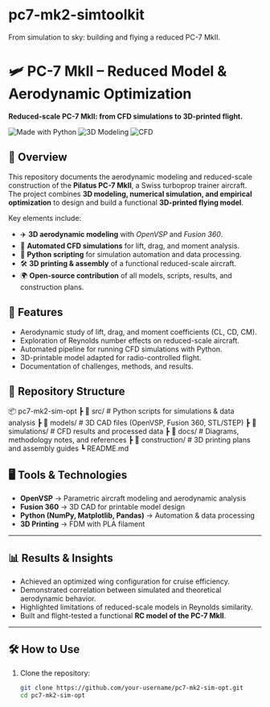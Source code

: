# pc7-mk2-simtoolkit
From simulation to sky: building and flying a reduced PC-7 MkII.
# 🛩️ PC-7 MkII – Reduced Model & Aerodynamic Optimization

**Reduced-scale PC-7 MkII: from CFD simulations to 3D-printed flight.**

![Made with Python](https://img.shields.io/badge/Made%20with-Python-3776AB?logo=python&logoColor=white)
![3D Modeling](https://img.shields.io/badge/3D-Modeling-blue)
![CFD](https://img.shields.io/badge/CFD-Simulation-orange)


## 📖 Overview

This repository documents the aerodynamic modeling and reduced-scale construction of the **Pilatus PC-7 MkII**, a Swiss turboprop trainer aircraft.  
The project combines **3D modeling, numerical simulation, and empirical optimization** to design and build a functional **3D-printed flying model**.

Key elements include:
- ✈️ **3D aerodynamic modeling** with *OpenVSP* and *Fusion 360*.  
- 🔬 **Automated CFD simulations** for lift, drag, and moment analysis.  
- 🐍 **Python scripting** for simulation automation and data processing.  
- 🛠️ **3D printing & assembly** of a functional reduced-scale aircraft.  
- 🌍 **Open-source contribution** of all models, scripts, results, and construction plans.

## 🚀 Features

- Aerodynamic study of lift, drag, and moment coefficients (CL, CD, CM).  
- Exploration of Reynolds number effects on reduced-scale aircraft.  
- Automated pipeline for running CFD simulations with Python.  
- 3D-printable model adapted for radio-controlled flight.  
- Documentation of challenges, methods, and results.  

## 📂 Repository Structure
📦 pc7-mk2-sim-opt
┣ 📁 src/ # Python scripts for simulations & data analysis
┣ 📁 models/ # 3D CAD files (OpenVSP, Fusion 360, STL/STEP)
┣ 📁 simulations/ # CFD results and processed data
┣ 📁 docs/ # Diagrams, methodology notes, and references
┣ 📁 construction/ # 3D printing plans and assembly guides
┗ README.md


## 🖥️ Tools & Technologies

- **OpenVSP** → Parametric aircraft modeling and aerodynamic analysis  
- **Fusion 360** → 3D CAD for printable model design  
- **Python (NumPy, Matplotlib, Pandas)** → Automation & data processing  
- **3D Printing** → FDM with PLA filament  

---

## 📊 Results & Insights

- Achieved an optimized wing configuration for cruise efficiency.  
- Demonstrated correlation between simulated and theoretical aerodynamic behavior.  
- Highlighted limitations of reduced-scale models in Reynolds similarity.  
- Built and flight-tested a functional **RC model of the PC-7 MkII**.  

---

## 🛠️ How to Use

1. Clone the repository:  
   ```bash
   git clone https://github.com/your-username/pc7-mk2-sim-opt.git
   cd pc7-mk2-sim-opt

